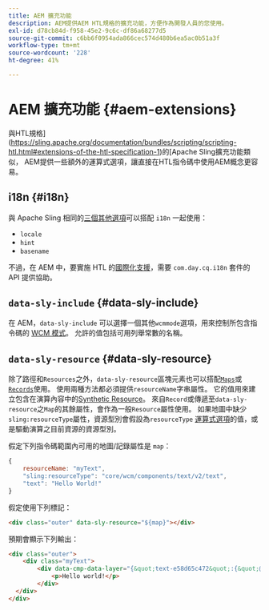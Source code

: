 ```yaml
---
title: AEM 擴充功能
description: AEM提供AEM HTL規格的擴充功能，方便作為開發人員的您使用。
exl-id: d78cb84d-f958-45e2-9c6c-df86a68277d5
source-git-commit: c6bb6f0954ada866cec574d480b6ea5ac0b51a3f
workflow-type: tm+mt
source-wordcount: '228'
ht-degree: 41%

---
```


# AEM 擴充功能 {#aem-extensions}

與HTL規格](https://sling.apache.org/documentation/bundles/scripting/scripting-htl.html#extensions-of-the-htl-specification-1)的[Apache Sling擴充功能類似， AEM提供一些額外的運算式選項，讓直接在HTL指令碼中使用AEM概念更容易。

## i18n {#i18n}

與 Apache Sling 相同的[三個其他選項](https://sling.apache.org/documentation/bundles/scripting/scripting-htl.html#i18n)可以搭配 `i18n` 一起使用：

* `locale`
* `hint`
* `basename`

不過，在 AEM 中，要實施 HTL 的[國際化支援](https://experienceleague.adobe.com/en/docs/experience-manager-65/content/implementing/developing/components/internationalization/i18n-dev)，需要 `com.day.cq.i18n` 套件的 API 提供協助。

## `data-sly-include` {#data-sly-include}

在 AEM，`data-sly-include` 可以選擇一個其他`wcmmode`選項，用來控制所包含指令碼的 [WCM 模式](https://developer.adobe.com/experience-manager/reference-materials/cloud-service/javadoc/com/day/cq/wcm/api/WCMMode.html)。 允許的值包括可用列舉常數的名稱。

## `data-sly-resource` {#data-sly-resource}

除了路徑和`Resources`之外，`data-sly-resource`區塊元素也可以搭配[`Maps`](https://docs.oracle.com/en/java/javase/11/docs/api/java.base/java/util/Map.html)或[`Records`](https://github.com/apache/sling-org-apache-sling-scripting-sightly-runtime/blob/master/src/main/java/org/apache/sling/scripting/sightly/Record.java)使用。 使用兩種方法都必須提供`resourceName`字串屬性。 它的值用來建立包含在演算內容中的[Synthetic Resource](https://www.javadoc.io/doc/org.apache.sling/org.apache.sling.api/latest/org/apache/sling/api/resource/SyntheticResource.html)。 來自`Record`或傳遞至`data-sly-resource`之`Map`的其餘屬性，會作為一般`Resource`屬性使用。 如果地圖中缺少`sling:resourceType`屬性，資源型別會假設為`resourceType` [運算式選項](https://github.com/adobe/htl-spec/blob/1.4/SPECIFICATION.md#229-resource)的值，或是驅動演算之目前資源的資源型別。

假定下列指令碼範圍內可用的地圖/記錄屬性是 `map`：

```javascript
{
    resourceName: "myText",
    "sling:resourceType": "core/wcm/components/text/v2/text",
    "text": "Hello World!"
}
```

假定使用下列標記：

```html
<div class="outer" data-sly-resource="${map}"></div>
```

預期會顯示下列輸出：

```html
<div class="outer">
    <div class="myText">
        <div data-cmp-data-layer="{&quot;text-e58d65c472&quot;:{&quot;@type&quot;:&quot;core/wcm/components/text/v2/text&quot;,&quot;xdm:text&quot;:&quot;<p>Hello world!</p>&quot;}}" id="text-e58d65c472" class="cmp-text">
            <p>Hello world!</p>
        </div>
  </div>
</div>
```
